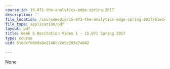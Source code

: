 ```yaml
---
course_id: 15-071-the-analytics-edge-spring-2017
description: ''
file_location: /coursemedia/15-071-the-analytics-edge-spring-2017/61edcfb6bda8e2146cc2e5e293e7a042_MIT15_071S17_Unit5_Recitation.pdf
file_type: application/pdf
layout: pdf
title: Week 5 Recitation Video 1 - 15.071 Spring 2017
type: course
uid: 61edcfb6bda8e2146cc2e5e293e7a042

---
```

None